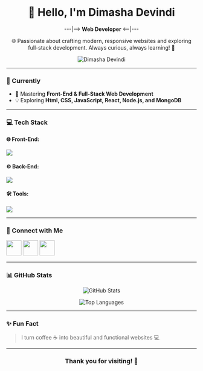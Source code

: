 <h1 align="center">👋 Hello, I'm Dimasha Devindi</h1>

<p align="center">
  ---|--> <b>Web Developer</b> <--|---
</p>

<p align="center">
  🌐 Passionate about crafting modern, responsive websites and exploring full-stack development.  
  Always curious, always learning! 🚀
</p>

<p align="center">
  <img src="https://komarev.com/ghpvc/?username=DimashaDevindi&label=Profile%20views&color=0e75b6&style=flat" alt="Dimasha Devindi" /> 
</p>

---

### 🧠 Currently
- 🌱 Mastering **Front-End & Full-Stack Web Development**  
- 💡 Exploring **Html, CSS, JavaScript, React, Node.js, and MongoDB**

---

### 💻 Tech Stack

#### 🌐 Front-End:
<p>
  <img src="https://skillicons.dev/icons?i=html,css,js,ts,react,vue,bootstrap,tailwind" />
</p>

#### ⚙️ Back-End:
<p>
  <img src="https://skillicons.dev/icons?i=nodejs,express,mongodb,mysql,php" />
</p>

#### 🛠 Tools:
<p>
  <img src="https://skillicons.dev/icons?i=git,github,vscode,figma,postman,netlify" />
</p>

---

### 🤝 Connect with Me

<p align="left">
  <a href="devindidimasha828@gmail.com"><img src="https://skillicons.dev/icons?i=gmail" width="40" /></a>
  <a href="www.linkedin.com/in/dimasha-devindi-a9b6b7352" target="_blank"><img src="https://skillicons.dev/icons?i=linkedin" width="40" /></a>
  <a href="https://github.com/Dimasha28/Dimasha28/" target="_blank"><img src="https://skillicons.dev/icons?i=github" width="40" /></a>
</p>

---

### 📊 GitHub Stats

<p align="center">
  <img src="https://github-readme-stats.vercel.app/api?username=DimashaDevindi&show_icons=true&theme=tokyonight" alt="GitHub Stats" />
</p>

<p align="center">
  <img src="https://github-readme-stats.vercel.app/api/top-langs/?username=DimashaDevindi&layout=compact&theme=tokyonight" alt="Top Languages" />
</p>

---

### ✨ Fun Fact
> I turn coffee ☕ into beautiful and functional websites 💻

---

<h3 align="center">Thank you for visiting! 💙</h3>

